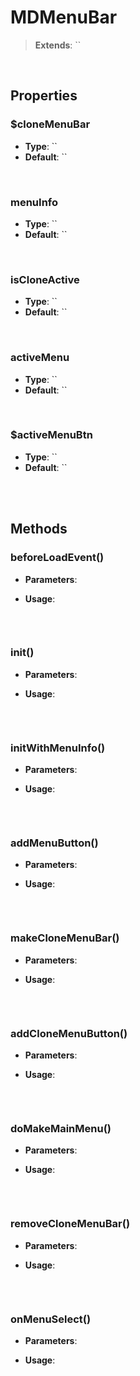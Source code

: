 # MDMenuBar
> **Extends**: ``



<br/>

## Properties

### $cloneMenuBar



* **Type**: ``
* **Default**: ``

<br/>

### menuInfo



* **Type**: ``
* **Default**: ``

<br/>

### isCloneActive



* **Type**: ``
* **Default**: ``

<br/>

### activeMenu



* **Type**: ``
* **Default**: ``

<br/>

### $activeMenuBtn



* **Type**: ``
* **Default**: ``

<br/>
<br/>

## Methods

### beforeLoadEvent()



* **Parameters**: 


* **Usage**: 
```js

```

<br/>

### init()



* **Parameters**: 


* **Usage**: 
```js

```

<br/>

### initWithMenuInfo()



* **Parameters**: 


* **Usage**: 
```js

```

<br/>

### addMenuButton()



* **Parameters**: 


* **Usage**: 
```js

```

<br/>

### makeCloneMenuBar()



* **Parameters**: 


* **Usage**: 
```js

```

<br/>

### addCloneMenuButton()



* **Parameters**: 


* **Usage**: 
```js

```

<br/>

### doMakeMainMenu()



* **Parameters**: 


* **Usage**: 
```js

```

<br/>

### removeCloneMenuBar()



* **Parameters**: 


* **Usage**: 
```js

```

<br/>

### onMenuSelect()



* **Parameters**: 


* **Usage**: 
```js

```

<br/>